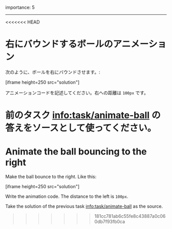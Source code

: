 importance: 5

---

<<<<<<< HEAD
# 右にバウンドするボールのアニメーション

次のように、ボールを右にバウンドさせます。:

[iframe height=250 src="solution"]

アニメーションコードを記述してください。右への距離は `100px` です。

前のタスク <info:task/animate-ball> の答えをソースとして使ってください。
=======
# Animate the ball bouncing to the right

Make the ball bounce to the right. Like this:

[iframe height=250 src="solution"]

Write the animation code. The distance to the left is `100px`.

Take the solution of the previous task <info:task/animate-ball> as the source.
>>>>>>> 181cc781ab6c55fe8c43887a0c060db7f93fb0ca
